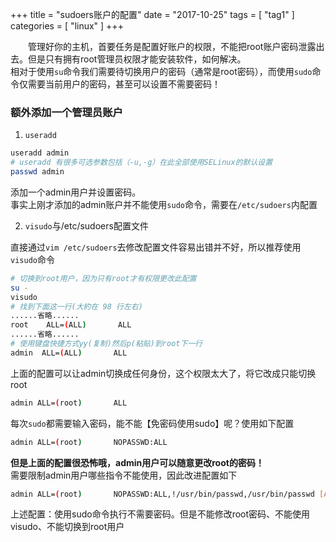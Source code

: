 +++
title = "sudoers账户的配置"
date = "2017-10-25"
tags = [ "tag1" ]
categories = [ "linux" ]
+++

&emsp;&emsp;管理好你的主机，首要任务是配置好账户的权限，不能把root账户密码泄露出去。但是只有拥有root管理员权限才能安装软件，如何解决。  
相对于使用`su`命令我们需要待切换用户的密码（通常是root密码），而使用`sudo`命令仅需要当前用户的密码，甚至可以设置不需要密码！
<!--more-->
### 额外添加一个管理员账户

1. `useradd`

```sh
useradd admin
# useradd 有很多可选参数包括（-u,-g）在此全部使用SELinux的默认设置
passwd admin
```

添加一个admin用户并设置密码。  
事实上刚才添加的admin账户并不能使用`sudo`命令，需要在`/etc/sudoers`内配置

2. `visudo`与/etc/sudoers配置文件

直接通过`vim /etc/sudoers`去修改配置文件容易出错并不好，所以推荐使用`visudo`命令

```sh
# 切换到root用户，因为只有root才有权限更改此配置
su -
visudo
# 找到下面这一行(大約在 98 行左右)
......省略......
root    ALL=(ALL)       ALL
......省略......
# 使用键盘快捷方式yy(复制)然后p(粘贴)到root下一行
admin  ALL=(ALL)       ALL  
```

上面的配置可以让admin切换成任何身份，这个权限太大了，将它改成只能切换root

```sh
admin ALL=(root)       ALL
```

每次`sudo`都需要输入密码，能不能【免密码使用sudo】呢？使用如下配置

```sh
admin ALL=(root)       NOPASSWD:ALL
```

**但是上面的配置很恐怖哦，admin用户可以随意更改root的密码！**  
需要限制admin用户哪些指令不能使用，因此改进配置如下

```sh
admin ALL=(root)       NOPASSWD:ALL,!/usr/bin/passwd,/usr/bin/passwd [A-Za-z]*,!/usr/bin/passwd root,!/usr/sbin/visudo,!/bin/su,!/bin/su (root|-)
```

上述配置：使用sudo命令执行不需要密码。但是不能修改root密码、不能使用visudo、不能切换到root用户
